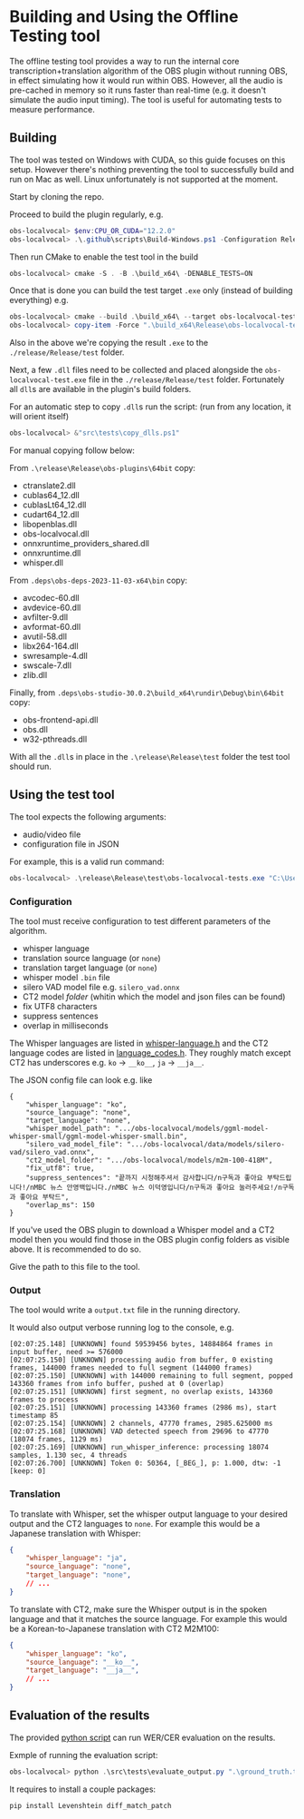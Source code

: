 # Building and Using the Offline Testing tool

The offline testing tool provides a way to run the internal core transcription+translation algorithm of the OBS plugin without running OBS, in effect simulating how it would run within OBS. However, all the audio is pre-cached in memory so it runs faster than real-time (e.g. it doesn't simulate the audio input timing).
The tool is useful for automating tests to measure performance.

## Building

The tool was tested on Windows with CUDA, so this guide focuses on this setup.
However there's nothing preventing the tool to successfully build and run on Mac as well.
Linux unfortunately is not supported at the moment.

Start by cloning the repo.

Proceed to build the plugin regularly, e.g.
```powershell
obs-localvocal> $env:CPU_OR_CUDA="12.2.0"
obs-localvocal> .\.github\scripts\Build-Windows.ps1 -Configuration Release
```

Then run CMake to enable the test tool in the build
```powershell
obs-localvocal> cmake -S . -B .\build_x64\ -DENABLE_TESTS=ON
```

Once that is done you can build the test target `.exe` only (instead of building everything) e.g.
```powershell
obs-localvocal> cmake --build .\build_x64\ --target obs-localvocal-tests --config Release
obs-localvocal> copy-item -Force ".\build_x64\Release\obs-localvocal-tests.exe" -Destination ".\release\Release\test"
```

Also in the above we're copying the result `.exe` to the `./release/Release/test` folder.

Next, a few `.dll` files need to be collected and placed alongside the `obs-localvocal-test.exe` file in the `./release/Release/test` folder. Fortunately all `dll`s are available in the plugin's build folders.

For an automatic step to copy `.dll`s run the script: (run from any location, it will orient itself)
```powershell
obs-localvocal> &"src\tests\copy_dlls.ps1"
```

For manual copying follow below:

From `.\release\Release\obs-plugins\64bit` copy:

- ctranslate2.dll
- cublas64_12.dll
- cublasLt64_12.dll
- cudart64_12.dll
- libopenblas.dll
- obs-localvocal.dll
- onnxruntime_providers_shared.dll
- onnxruntime.dll
- whisper.dll

From `.deps\obs-deps-2023-11-03-x64\bin` copy:

- avcodec-60.dll
- avdevice-60.dll
- avfilter-9.dll
- avformat-60.dll
- avutil-58.dll
- libx264-164.dll
- swresample-4.dll
- swscale-7.dll
- zlib.dll

Finally, from `.deps\obs-studio-30.0.2\build_x64\rundir\Debug\bin\64bit` copy:

- obs-frontend-api.dll
- obs.dll
- w32-pthreads.dll

With all the `.dll`s in place in the `.\release\Release\test` folder the test tool should run.

## Using the test tool

The tool expects the following arguments:

- audio/video file
- configuration file in JSON

For example, this is a valid run command:

```powershell
obs-localvocal> .\release\Release\test\obs-localvocal-tests.exe "C:\Users\roysh\Downloads\audio.mp3" ".\config.json"
```
### Configuration

The tool must receive configuration to test different parameters of the algorithm.

- whisper language
- translation source language (or `none`)
- translation target language (or `none`)
- whisper model `.bin` file
- silero VAD model file e.g. `silero_vad.onnx`
- CT2 model *folder* (whitin which the model and json files can be found)
- fix UTF8 characters
- suppress sentences
- overlap in milliseconds

The Whisper languages are listed in [whisper-language.h](../whisper-utils/whisper-language.h) and the CT2 language codes are listed in [language_codes.h](../translation/language_codes.h). They roughly match except CT2 has underscores e.g. `ko` -> `__ko__`, `ja` -> `__ja__`.


The JSON config file can look e.g. like
```
{
    "whisper_language": "ko",
    "source_language": "none",
    "target_language": "none",
    "whisper_model_path": ".../obs-localvocal/models/ggml-model-whisper-small/ggml-model-whisper-small.bin",
    "silero_vad_model_file": ".../obs-localvocal/data/models/silero-vad/silero_vad.onnx",
    "ct2_model_folder": ".../obs-localvocal/models/m2m-100-418M",
    "fix_utf8": true,
    "suppress_sentences": "끝까지 시청해주셔서 감사합니다/n구독과 좋아요 부탁드립니다!/nMBC 뉴스 안영백입니다./nMBC 뉴스 이덕영입니다/n구독과 좋아요 눌러주세요!/n구독과 좋아요 부탁드",
    "overlap_ms": 150
}
```

If you've used the OBS plugin to download a Whisper model and a CT2 model then you would find those in the OBS plugin config folders as visible above. It is recommended to do so.

Give the path to this file to the tool.

### Output

The tool would write a `output.txt` file in the running directory.

It would also output verbose running log to the console, e.g.
```
[02:07:25.148] [UNKNOWN] found 59539456 bytes, 14884864 frames in input buffer, need >= 576000
[02:07:25.150] [UNKNOWN] processing audio from buffer, 0 existing frames, 144000 frames needed to full segment (144000 frames)
[02:07:25.150] [UNKNOWN] with 144000 remaining to full segment, popped 143360 frames from info buffer, pushed at 0 (overlap)
[02:07:25.151] [UNKNOWN] first segment, no overlap exists, 143360 frames to process
[02:07:25.151] [UNKNOWN] processing 143360 frames (2986 ms), start timestamp 85
[02:07:25.154] [UNKNOWN] 2 channels, 47770 frames, 2985.625000 ms
[02:07:25.168] [UNKNOWN] VAD detected speech from 29696 to 47770 (18074 frames, 1129 ms)
[02:07:25.169] [UNKNOWN] run_whisper_inference: processing 18074 samples, 1.130 sec, 4 threads
[02:07:26.700] [UNKNOWN] Token 0: 50364, [_BEG_], p: 1.000, dtw: -1 [keep: 0]
```

### Translation

To translate with Whisper, set the whisper output language to your desired output and the CT2 languages to `none`.
For example this would be a Japanese translation with Whisper:

```json
{
    "whisper_language": "ja",
    "source_language": "none",
    "target_language": "none",
    // ...
}
```

To translate with CT2, make sure the Whisper output is in the spoken language and that it matches the source language.
For example this would be a Korean-to-Japanese translation with CT2 M2M100:

```json
{
    "whisper_language": "ko",
    "source_language": "__ko__",
    "target_language": "__ja__",
    // ...
}
```

## Evaluation of the results

The provided [python script](evaluate_output.py) can run WER/CER evaluation on the results.

Exmple of running the evaluation script:

```powershell
obs-localvocal> python .\src\tests\evaluate_output.py ".\ground_truth.txt" ".\output.txt"
```

It requires to install a couple packages:
```powershell
pip install Levenshtein diff_match_patch
```

